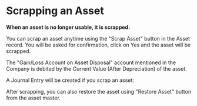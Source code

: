 # Scrapping an Asset 

**When an asset is no longer usable, it is scrapped.**

You can scrap an asset anytime using the "Scrap Asset" button in the Asset record. You will be asked for confirmation, click on Yes and the asset will be scrapped.

The "Gain/Loss Account on Asset Disposal" account mentioned in the Company is debited by the Current Value (After Depreciation) of the asset.

A Journal Entry will be created if you scrap an asset:

After scrapping, you can also restore the asset using "Restore Asset" button from the asset master.